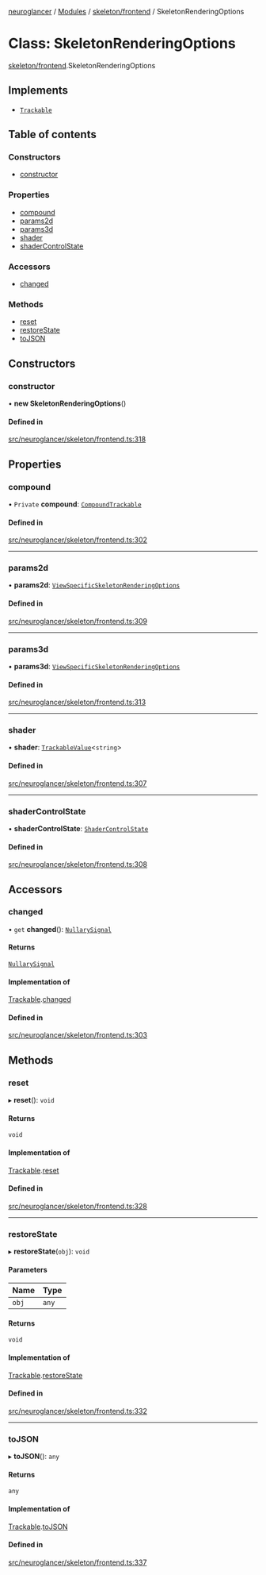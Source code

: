 [neuroglancer](../README.md) / [Modules](../modules.md) / [skeleton/frontend](../modules/skeleton_frontend.md) / SkeletonRenderingOptions

# Class: SkeletonRenderingOptions

[skeleton/frontend](../modules/skeleton_frontend.md).SkeletonRenderingOptions

## Implements

- [`Trackable`](../interfaces/util_trackable.Trackable.md)

## Table of contents

### Constructors

- [constructor](skeleton_frontend.SkeletonRenderingOptions.md#constructor)

### Properties

- [compound](skeleton_frontend.SkeletonRenderingOptions.md#compound)
- [params2d](skeleton_frontend.SkeletonRenderingOptions.md#params2d)
- [params3d](skeleton_frontend.SkeletonRenderingOptions.md#params3d)
- [shader](skeleton_frontend.SkeletonRenderingOptions.md#shader)
- [shaderControlState](skeleton_frontend.SkeletonRenderingOptions.md#shadercontrolstate)

### Accessors

- [changed](skeleton_frontend.SkeletonRenderingOptions.md#changed)

### Methods

- [reset](skeleton_frontend.SkeletonRenderingOptions.md#reset)
- [restoreState](skeleton_frontend.SkeletonRenderingOptions.md#restorestate)
- [toJSON](skeleton_frontend.SkeletonRenderingOptions.md#tojson)

## Constructors

### constructor

• **new SkeletonRenderingOptions**()

#### Defined in

[src/neuroglancer/skeleton/frontend.ts:318](https://github.com/ActiveBrainAtlas2/neuroglancer/blob/1beb5d34/src/neuroglancer/skeleton/frontend.ts#L318)

## Properties

### compound

• `Private` **compound**: [`CompoundTrackable`](util_trackable.CompoundTrackable.md)

#### Defined in

[src/neuroglancer/skeleton/frontend.ts:302](https://github.com/ActiveBrainAtlas2/neuroglancer/blob/1beb5d34/src/neuroglancer/skeleton/frontend.ts#L302)

___

### params2d

• **params2d**: [`ViewSpecificSkeletonRenderingOptions`](../interfaces/skeleton_frontend.ViewSpecificSkeletonRenderingOptions.md)

#### Defined in

[src/neuroglancer/skeleton/frontend.ts:309](https://github.com/ActiveBrainAtlas2/neuroglancer/blob/1beb5d34/src/neuroglancer/skeleton/frontend.ts#L309)

___

### params3d

• **params3d**: [`ViewSpecificSkeletonRenderingOptions`](../interfaces/skeleton_frontend.ViewSpecificSkeletonRenderingOptions.md)

#### Defined in

[src/neuroglancer/skeleton/frontend.ts:313](https://github.com/ActiveBrainAtlas2/neuroglancer/blob/1beb5d34/src/neuroglancer/skeleton/frontend.ts#L313)

___

### shader

• **shader**: [`TrackableValue`](annotation_annotation_layer_state._internal_.TrackableValue.md)<`string`\>

#### Defined in

[src/neuroglancer/skeleton/frontend.ts:307](https://github.com/ActiveBrainAtlas2/neuroglancer/blob/1beb5d34/src/neuroglancer/skeleton/frontend.ts#L307)

___

### shaderControlState

• **shaderControlState**: [`ShaderControlState`](webgl_shader_ui_controls.ShaderControlState.md)

#### Defined in

[src/neuroglancer/skeleton/frontend.ts:308](https://github.com/ActiveBrainAtlas2/neuroglancer/blob/1beb5d34/src/neuroglancer/skeleton/frontend.ts#L308)

## Accessors

### changed

• `get` **changed**(): [`NullarySignal`](util_signal.NullarySignal.md)

#### Returns

[`NullarySignal`](util_signal.NullarySignal.md)

#### Implementation of

[Trackable](../interfaces/util_trackable.Trackable.md).[changed](../interfaces/util_trackable.Trackable.md#changed)

#### Defined in

[src/neuroglancer/skeleton/frontend.ts:303](https://github.com/ActiveBrainAtlas2/neuroglancer/blob/1beb5d34/src/neuroglancer/skeleton/frontend.ts#L303)

## Methods

### reset

▸ **reset**(): `void`

#### Returns

`void`

#### Implementation of

[Trackable](../interfaces/util_trackable.Trackable.md).[reset](../interfaces/util_trackable.Trackable.md#reset)

#### Defined in

[src/neuroglancer/skeleton/frontend.ts:328](https://github.com/ActiveBrainAtlas2/neuroglancer/blob/1beb5d34/src/neuroglancer/skeleton/frontend.ts#L328)

___

### restoreState

▸ **restoreState**(`obj`): `void`

#### Parameters

| Name | Type |
| :------ | :------ |
| `obj` | `any` |

#### Returns

`void`

#### Implementation of

[Trackable](../interfaces/util_trackable.Trackable.md).[restoreState](../interfaces/util_trackable.Trackable.md#restorestate)

#### Defined in

[src/neuroglancer/skeleton/frontend.ts:332](https://github.com/ActiveBrainAtlas2/neuroglancer/blob/1beb5d34/src/neuroglancer/skeleton/frontend.ts#L332)

___

### toJSON

▸ **toJSON**(): `any`

#### Returns

`any`

#### Implementation of

[Trackable](../interfaces/util_trackable.Trackable.md).[toJSON](../interfaces/util_trackable.Trackable.md#tojson)

#### Defined in

[src/neuroglancer/skeleton/frontend.ts:337](https://github.com/ActiveBrainAtlas2/neuroglancer/blob/1beb5d34/src/neuroglancer/skeleton/frontend.ts#L337)
